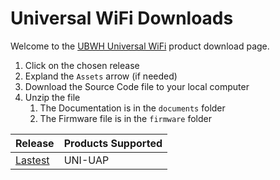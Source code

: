 # Universal WiFi Downloads

Welcome to the [UBWH Universal WiFi](https://ubwh.com.au/Universal-WiFi/) product download page. 

1. Click on the chosen release
1. Expland the `Assets` arrow (if needed)
1. Download the Source Code file to your local computer
1. Unzip the file
    1. The Documentation is in the `documents` folder
    1. The Firmware file is in the `firmware` folder

| Release | Products Supported |
|:---------|:------------------|
|[Lastest](https://github.com/UBWH/Universal-WiFi/releases/latest)|UNI-UAP|
